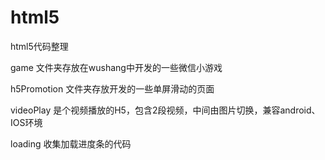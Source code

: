 # html5
html5代码整理

game 文件夹存放在wushang中开发的一些微信小游戏

h5Promotion 文件夹存放开发的一些单屏滑动的页面

videoPlay 是个视频播放的H5，包含2段视频，中间由图片切换，兼容android、IOS环境

loading 收集加载进度条的代码
